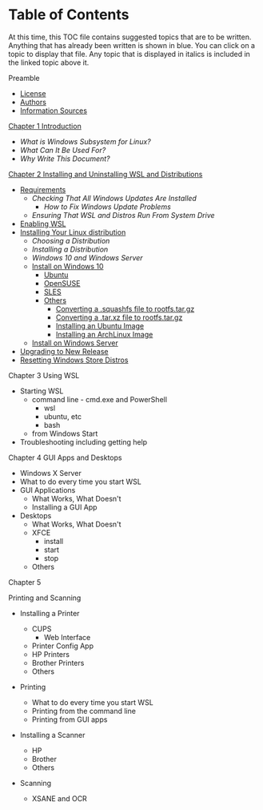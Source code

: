 # Table of Contents
At this time, this TOC file contains suggested topics that are to
be written.
Anything that has already been written is shown in blue. You can click on a topic to 
display that file. Any topic that is displayed in italics is included in
the linked topic above it.

Preamble
- [License](0010-License.md)
- [Authors](0020-Authors.md)
- [Information Sources](0030-Information-Sources.md)

[Chapter 1 Introduction](0100-Introduction.md)
- *What is Windows Subsystem for Linux?*
- *What Can It Be Used For?*
- *Why Write This Document?*

[Chapter 2 Installing and Uninstalling WSL and Distributions](
0200-Installing-and-Uninstalling-WSL-and-Distros.md)
- [Requirements](0210-Requirements.md)
  - *Checking That All Windows Updates Are Installed*
    - *How to Fix Windows Update Problems*
  - *Ensuring That WSL and Distros Run From System Drive*
- [Enabling WSL](0220-Enabling-WSL)
- [Installing Your Linux distribution](0230-Installing-Your-Linux-Distro.md)
  - *Choosing a Distribution*
  - *Installing a Distribution*
  - *Windows 10 and Windows Server*
  - [Install on Windows 10](0240-Installing-on-Windows-10.md)
    - [Ubuntu](0250-Ubuntu.md)
    - [OpenSUSE](0251-OpenSUSE.md)
    - [SLES](0252-SLES.md)
    - [Others](0299-Other-Distros.md)
      - [Converting a .squashfs file to rootfs.tar.gz](0300-Convert-squashfs-File-to-tar.gz.md)
      - [Converting a .tar.xz file to rootfs.tar.gz](0301-Convert-tar-xz-File-to-tar.gz.md)
      - [Installing an Ubuntu Image](0310-Install-Ubuntu-Image.md)
      - [Installing an ArchLinux Image](0312-Install-ArchLinux-Image.md)
  - [Install on Windows Server](0390-Installing-on-Windows-Server.md)
- [Upgrading to New Release](0395-Upgrading-to-a-New-Release.md)
- [Resetting Windows Store Distros](0400-Resetting-Distros.md)

Chapter 3 Using WSL
- Starting WSL
  - command line - cmd.exe and PowerShell
    - wsl
    - ubuntu, etc
	- bash
  - from Windows Start
- Troubleshooting including getting help

Chapter 4 GUI Apps and Desktops
- Windows X Server
- What to do every time you start WSL
- GUI Applications
  - What Works, What Doesn't
  - Installing a GUI App
- Desktops
  - What Works, What Doesn't
  - XFCE
	- install
	- start
	- stop
  - Others

Chapter 5

Printing and Scanning
- Installing a Printer
  - CUPS
    - Web Interface
  - Printer Config App
  - HP Printers
  - Brother Printers
  - Others
- Printing
  - What to do every time you start WSL
  - Printing from the command line
  - Printing from GUI apps

- Installing a Scanner
  - HP
  - Brother
  - Others
- Scanning
  - XSANE and OCR
